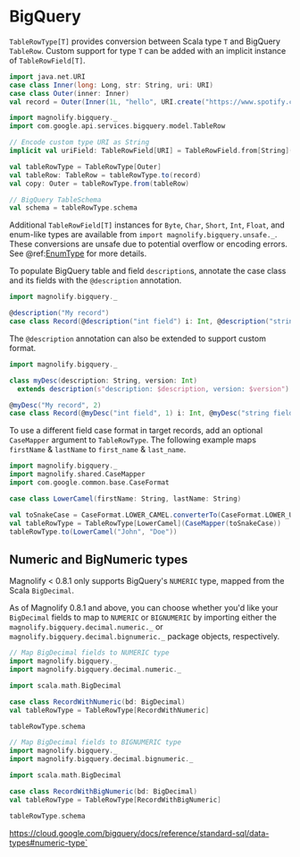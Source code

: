 # BigQuery

`TableRowType[T]` provides conversion between Scala type `T` and BigQuery `TableRow`. Custom support for type `T` can be added with an implicit instance of `TableRowField[T]`.

```scala mdoc:compile-only
import java.net.URI
case class Inner(long: Long, str: String, uri: URI)
case class Outer(inner: Inner)
val record = Outer(Inner(1L, "hello", URI.create("https://www.spotify.com")))

import magnolify.bigquery._
import com.google.api.services.bigquery.model.TableRow

// Encode custom type URI as String
implicit val uriField: TableRowField[URI] = TableRowField.from[String](URI.create)(_.toString)

val tableRowType = TableRowType[Outer]
val tableRow: TableRow = tableRowType.to(record)
val copy: Outer = tableRowType.from(tableRow)

// BigQuery TableSchema
val schema = tableRowType.schema
```

Additional `TableRowField[T]` instances for `Byte`, `Char`, `Short`, `Int`, `Float`, and enum-like types are available from `import magnolify.bigquery.unsafe._`. These conversions are unsafe due to potential overflow or encoding errors. See @ref:[EnumType](enums.md) for more details.

To populate BigQuery table and field `description`s, annotate the case class and its fields with the `@description` annotation.

```scala mdoc:compile-only
import magnolify.bigquery._

@description("My record")
case class Record(@description("int field") i: Int, @description("string field") s: String)
```

The `@description` annotation can also be extended to support custom format.

```scala mdoc:compile-only
import magnolify.bigquery._

class myDesc(description: String, version: Int)
  extends description(s"description: $description, version: $version")

@myDesc("My record", 2)
case class Record(@myDesc("int field", 1) i: Int, @myDesc("string field", 2) s: String)
```

To use a different field case format in target records, add an optional `CaseMapper` argument to `TableRowType`. The following example maps `firstName` & `lastName` to `first_name` & `last_name`.

```scala mdoc:compile-only
import magnolify.bigquery._
import magnolify.shared.CaseMapper
import com.google.common.base.CaseFormat

case class LowerCamel(firstName: String, lastName: String)

val toSnakeCase = CaseFormat.LOWER_CAMEL.converterTo(CaseFormat.LOWER_UNDERSCORE).convert _
val tableRowType = TableRowType[LowerCamel](CaseMapper(toSnakeCase))
tableRowType.to(LowerCamel("John", "Doe"))
```

## Numeric and BigNumeric types

Magnolify < 0.8.1 only supports BigQuery's `NUMERIC` type, mapped from the Scala `BigDecimal`.

As of Magnolify 0.8.1 and above, you can choose whether you'd like your `BigDecimal` fields to map to `NUMERIC` or `BIGNUMERIC`
by importing either the `magnolify.bigquery.decimal.numeric._` or `magnolify.bigquery.decimal.bignumeric._` package objects, respectively.

```scala mdoc:reset
// Map BigDecimal fields to NUMERIC type
import magnolify.bigquery._
import magnolify.bigquery.decimal.numeric._

import scala.math.BigDecimal

case class RecordWithNumeric(bd: BigDecimal)
val tableRowType = TableRowType[RecordWithNumeric]

tableRowType.schema
```

```scala mdoc:reset
// Map BigDecimal fields to BIGNUMERIC type
import magnolify.bigquery._
import magnolify.bigquery.decimal.bignumeric._

import scala.math.BigDecimal

case class RecordWithBigNumeric(bd: BigDecimal)
val tableRowType = TableRowType[RecordWithBigNumeric]

tableRowType.schema
```


https://cloud.google.com/bigquery/docs/reference/standard-sql/data-types#numeric-type`